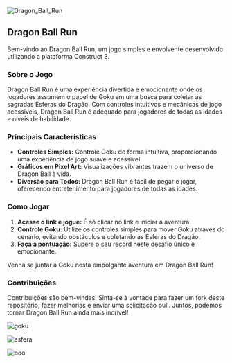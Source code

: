 ![Dragon_Ball_Run](https://github.com/ThiagoResende88/Dragon_Ball_Run/assets/117482959/7e89c2c4-db34-4a4a-935a-88e511817d62)

## Dragon Ball Run

Bem-vindo ao Dragon Ball Run, um jogo simples e envolvente desenvolvido utilizando a plataforma Construct 3.

### Sobre o Jogo
Dragon Ball Run é uma experiência divertida e emocionante onde os jogadores assumem o papel de Goku em uma busca para coletar as sagradas Esferas do Dragão. Com controles intuitivos e mecânicas de jogo acessíveis, Dragon Ball Run é adequado para jogadores de todas as idades e níveis de habilidade.

### Principais Características
- **Controles Simples:** Controle Goku de forma intuitiva, proporcionando uma experiência de jogo suave e acessível.
- **Gráficos em Pixel Art:** Visualizações vibrantes trazem o universo de Dragon Ball à vida.
- **Diversão para Todos:** Dragon Ball Run é fácil de pegar e jogar, oferecendo entretenimento para jogadores de todas as idades.

### Como Jogar
1. **Acesse o link e jogue:** É só clicar no link e iniciar a aventura.
2. **Controle Goku:** Utilize os controles simples para mover Goku através do cenário, evitando obstáculos e coletando as Esferas do Dragão.
3. **Faça a pontuação:** Supere o seu record neste desafio único e emocionante.

Venha se juntar a Goku nesta empolgante aventura em Dragon Ball Run!

### Contribuições
Contribuições são bem-vindas! Sinta-se à vontade para fazer um fork deste repositório, fazer melhorias e enviar uma solicitação pull. Juntos, podemos tornar Dragon Ball Run ainda mais incrível!

![goku](https://github.com/ThiagoResende88/Dragon_Ball_Run/assets/117482959/dc068181-e676-432b-a7c3-ff9c282d4430)

![esfera](https://github.com/ThiagoResende88/Dragon_Ball_Run/assets/117482959/4cc9ee8c-ef6e-4786-95b0-80b5d9defc07)

![boo](https://github.com/ThiagoResende88/Dragon_Ball_Run/assets/117482959/206b60ca-6e5f-470f-abf0-cfea36f49fa4)


